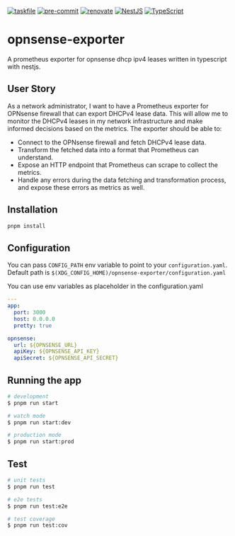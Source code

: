 <!-- markdownlint-disable MD041 -->
<!-- markdownlint-disable MD033 -->
<!-- markdownlint-disable MD051 -->

<!-- PROJECT SHIELDS -->
<!--
*** I'm using markdown "reference style" links for readability.
*** Reference links are enclosed in brackets [ ] instead of parentheses ( ).
*** See the bottom of this document for the declaration of the reference variables
*** for contributors-url, forks-url, etc. This is an optional, concise syntax you may use.
*** https://www.markdownguide.org/basic-syntax/#reference-style-links
-->

[![taskfile][taskfile-shield]][taskfile-url]
[![pre-commit][pre-commit-shield]][pre-commit-url]
[![renovate][renovate-shield]][renovate-url]
[![NestJS][nestjs-shield]][nestjs-url]
[![TypeScript][typescript-shield]][typescript-url]

# opnsense-exporter

A prometheus exporter for opnsense dhcp ipv4 leases written in typescript with nestjs.

## User Story

As a network administrator, I want to have a Prometheus exporter for OPNsense firewall that can export DHCPv4 lease data.
This will allow me to monitor the DHCPv4 leases in my network infrastructure and make informed decisions based on the metrics. The exporter should be able to:

- Connect to the OPNsense firewall and fetch DHCPv4 lease data.
- Transform the fetched data into a format that Prometheus can understand.
- Expose an HTTP endpoint that Prometheus can scrape to collect the metrics.
- Handle any errors during the data fetching and transformation process, and expose these errors as metrics as well.

## Installation

```bash
pnpm install
```

## Configuration

You can pass `CONFIG_PATH` env variable to point to your `configuration.yaml`. Default path is `$(XDG_CONFIG_HOME)/opnsense-exporter/configuration.yaml`

You can use env variables as placeholder in the configuration.yaml

```yaml
---
app:
  port: 3000
  host: 0.0.0.0
  pretty: true

opnsense:
  url: ${OPNSENSE_URL}
  apiKey: ${OPNSENSE_API_KEY}
  apiSecret: ${OPNSENSE_API_SECRET}
```

## Running the app

```bash
# development
$ pnpm run start

# watch mode
$ pnpm run start:dev

# production mode
$ pnpm run start:prod
```

## Test

```bash
# unit tests
$ pnpm run test

# e2e tests
$ pnpm run test:e2e

# test coverage
$ pnpm run test:cov
```

[taskfile-shield]: https://img.shields.io/badge/Taskfile-enabled-brightgreen?logo=task
[taskfile-url]: https://taskfile.dev/
[pre-commit-shield]: https://img.shields.io/badge/pre--commit-enabled-brightgreen?logo=pre-commit
[pre-commit-url]: https://github.com/pre-commit/pre-commit
[renovate-shield]: https://img.shields.io/badge/renovate-enabled-brightgreen?logo=renovatebot
[renovate-url]: https://www.mend.io/renovate/
[nestjs-shield]: https://img.shields.io/badge/NestJS-10.3.8-E0234E?logo=nestjs&logoColor=E0234E
[nestjs-url]: https://nestjs.com/
[typescript-shield]: https://img.shields.io/badge/TypeScript-5.4.5-3178C6?logo=typescript
[typescript-url]: https://www.typescriptlang.org/

